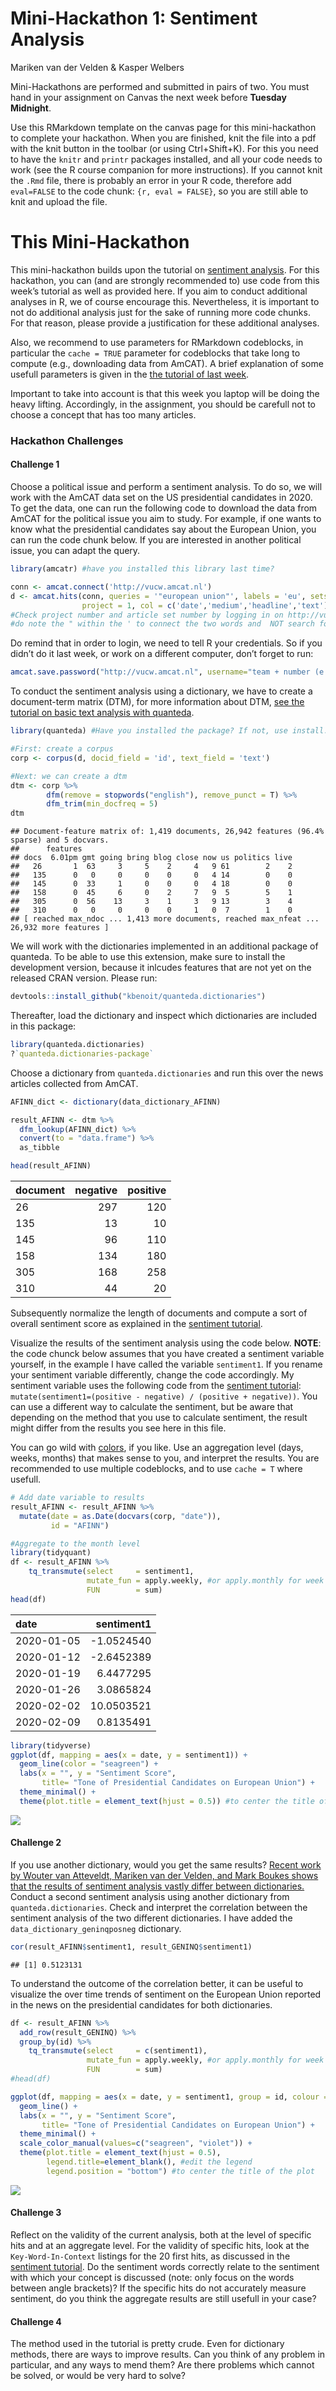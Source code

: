 Mini-Hackathon 1: Sentiment Analysis
================
Mariken van der Velden & Kasper Welbers

Mini-Hackathons are performed and submitted in pairs of two. You must
hand in your assignment on Canvas the next week before **Tuesday
Midnight**.

Use this RMarkdown template on the canvas page for this mini-hackathon
to complete your hackathon. When you are finished, knit the file into a
pdf with the knit button in the toolbar (or using Ctrl+Shift+K). For
this you need to have the `knitr` and `printr` packages installed, and
all your code needs to work (see the R course companion for more
instructions). If you cannot knit the `.Rmd` file, there is probably an
error in your R code, therefore add `eval=FALSE` to the code chunk: `{r,
eval = FALSE}`, so you are still able to knit and upload the file.

# This Mini-Hackathon

This mini-hackathon builds upon the tutorial on [sentiment
analysis](https://github.com/ccs-amsterdam/r-course-material/blob/master/tutorials/sentiment_analysis.md).
For this hackathon, you can (and are strongly recommended to) use code
from this week’s tutorial as well as provided here. If you aim to
conduct additional analyses in R, we of course encourage this.
Nevertheless, it is important to not do additional analysis just for the
sake of running more code chunks. For that reason, please provide a
justification for these additional analyses.

Also, we recommend to use parameters for RMarkdown codeblocks, in
particular the `cache = TRUE` parameter for codeblocks that take long to
compute (e.g., downloading data from AmCAT). A brief explanation of some
usefull parameters is given in the [the tutorial of last
week](https://github.com/MarikenvdVelden/Replication-Hackathons/blob/main/Intro-to-rmd-and-data-retrieval.md).

Important to take into account is that this week you laptop will be
doing the heavy lifting. Accordingly, in the assignment, you should be
carefull not to choose a concept that has too many articles.

### Hackathon Challenges

#### Challenge 1

Choose a political issue and perform a sentiment analysis. To do so, we
will work with the AmCAT data set on the US presidential candidates in
2020. To get the data, one can run the following code to download the
data from AmCAT for the political issue you aim to study. For example,
if one wants to know what the presidential candidates say about the
European Union, you can run the code chunk below. If you are interested
in another political issue, you can adapt the query.

``` r
library(amcatr) #have you installed this library last time?

conn <- amcat.connect('http://vucw.amcat.nl')
d <- amcat.hits(conn, queries = '"european union"', labels = 'eu', sets = 21, 
                project = 1, col = c('date','medium','headline','text')) 
#Check project number and article set number by logging in on http://vucw.amcat.nl/
#do note the " within the ' to connect the two words and  NOT search for health AND care
```

Do remind that in order to login, we need to tell R your credentials. So
if you didn’t do it last week, or work on a different computer, don’t
forget to
run:

``` r
amcat.save.password("http://vucw.amcat.nl", username="team + number (e.g. team01)", password="team + number (e.g. team01)")
```

To conduct the sentiment analysis using a dictionary, we have to create
a document-term matrix (DTM), for more information about DTM, [see the
tutorial on basic text analysis with
quanteda](https://github.com/ccs-amsterdam/r-course-material/blob/master/tutorials/R_text_3_quanteda.md).

``` r
library(quanteda) #Have you installed the package? If not, use install.packages("quanteda")

#First: create a corpus
corp <- corpus(d, docid_field = 'id', text_field = 'text')

#Next: we can create a dtm
dtm <- corp %>% 
        dfm(remove = stopwords("english"), remove_punct = T) %>% 
        dfm_trim(min_docfreq = 5)
dtm
```

    ## Document-feature matrix of: 1,419 documents, 26,942 features (96.4% sparse) and 5 docvars.
    ##      features
    ## docs  6.01pm gmt going bring blog close now us politics live
    ##   26       1  63     3     5    2     4   9 61        2    2
    ##   135      0   0     0     0    0     0   4 14        0    0
    ##   145      0  33     1     0    0     0   4 18        0    0
    ##   158      0  45     6     0    2     7   9  5        5    1
    ##   305      0  56    13     3    1     3   9 13        3    4
    ##   310      0   0     0     0    0     1   0  7        1    0
    ## [ reached max_ndoc ... 1,413 more documents, reached max_nfeat ... 26,932 more features ]

We will work with the dictionaries implemented in an additional package
of quanteda. To be able to use this extension, make sure to install the
development version, because it inlcudes features that are not yet on
the released CRAN version. Please run:

``` r
devtools::install_github("kbenoit/quanteda.dictionaries") 
```

Thereafter, load the dictionary and inspect which dictionaries are
included in this package:

``` r
library(quanteda.dictionaries)
?`quanteda.dictionaries-package`
```

Choose a dictionary from `quanteda.dictionaries` and run this over the
news articles collected from AmCAT.

``` r
AFINN_dict <- dictionary(data_dictionary_AFINN)

result_AFINN <- dtm %>% 
  dfm_lookup(AFINN_dict) %>% 
  convert(to = "data.frame") %>% 
  as_tibble

head(result_AFINN)
```

| document | negative | positive |
| :------- | -------: | -------: |
| 26       |      297 |      120 |
| 135      |       13 |       10 |
| 145      |       96 |      110 |
| 158      |      134 |      180 |
| 305      |      168 |      258 |
| 310      |       44 |       20 |

Subsequently normalize the length of documents and compute a sort of
overall sentiment score as explained in the [sentiment
tutorial](https://github.com/ccs-amsterdam/r-course-material/blob/master/tutorials/sentiment_analysis.md).

Visualize the results of the sentiment analysis using the code below.
**NOTE**: the code chunck below assumes that you have created a
sentiment variable yourself, in the example I have called the variable
`sentiment1`. If you rename your sentiment variable differently, change
the code accordingly. My sentiment variable uses the following code from
the [sentiment
tutorial](https://github.com/ccs-amsterdam/r-course-material/blob/master/tutorials/sentiment_analysis.md):
`mutate(sentiment1=(positive - negative) / (positive + negative))`. You
can use a different way to calculate the sentiment, but be aware that
depending on the method that you use to calculate sentiment, the result
might differ from the results you see here in this file.

You can go wild with
[colors](http://www.stat.columbia.edu/~tzheng/files/Rcolor.pdf), if you
like. Use an aggregation level (days, weeks, months) that makes sense to
you, and interpret the results. You are recommended to use multiple
codeblocks, and to use `cache = T` where usefull.

``` r
# Add date variable to results
result_AFINN <- result_AFINN %>%
  mutate(date = as.Date(docvars(corp, "date")),
         id = "AFINN")

#Aggregate to the month level
library(tidyquant)
df <- result_AFINN %>%
    tq_transmute(select     = sentiment1,
                 mutate_fun = apply.weekly, #or apply.monthly for week level
                 FUN        = sum)
head(df)
```

| date       |  sentiment1 |
| :--------- | ----------: |
| 2020-01-05 | \-1.0524540 |
| 2020-01-12 | \-2.6452389 |
| 2020-01-19 |   6.4477295 |
| 2020-01-26 |   3.0865824 |
| 2020-02-02 |  10.0503521 |
| 2020-02-09 |   0.8135491 |

``` r
library(tidyverse)
ggplot(df, mapping = aes(x = date, y = sentiment1)) +
  geom_line(color = "seagreen") +
  labs(x = "", y = "Sentiment Score", 
       title= "Tone of Presidential Candidates on European Union") +
  theme_minimal() +
  theme(plot.title = element_text(hjust = 0.5)) #to center the title of the plot
```

![](Mini-Hackathon1_files/figure-gfm/unnamed-chunk-14-1.png)<!-- -->

#### Challenge 2

If you use another dictionary, would you get the same results? [Recent
work by Wouter van Atteveldt, Mariken van der Velden, and Mark Boukes
shows that the results of sentiment analysis vastly differ between
dictionaries.](https://github.com/vanatteveldt/ecosent) Conduct a second
sentiment analysis using another dictionary from
`quanteda.dictionaries`. Check and interpret the correlation between the
sentiment analysis of the two different dictionaries. I have added the
`data_dictionary_geninqposneg` dictionary.

``` r
cor(result_AFINN$sentiment1, result_GENINQ$sentiment1)
```

    ## [1] 0.5123131

To understand the outcome of the correlation better, it can be useful to
visualize the over time trends of sentiment on the European Union
reported in the news on the presidential candidates for both
dictionaries.

``` r
df <- result_AFINN %>%
  add_row(result_GENINQ) %>%
  group_by(id) %>%
    tq_transmute(select     = c(sentiment1),
                 mutate_fun = apply.weekly, #or apply.monthly for week level
                 FUN        = sum)
#head(df)

ggplot(df, mapping = aes(x = date, y = sentiment1, group = id, colour = id)) +
  geom_line() +
  labs(x = "", y = "Sentiment Score", 
       title= "Tone of Presidential Candidates on European Union") +
  theme_minimal() +
  scale_color_manual(values=c("seagreen", "violet")) +
  theme(plot.title = element_text(hjust = 0.5),
        legend.title=element_blank(), #edit the legend
        legend.position = "bottom") #to center the title of the plot
```

![](Mini-Hackathon1_files/figure-gfm/unnamed-chunk-17-1.png)<!-- -->

#### Challenge 3

Reflect on the validity of the current analysis, both at the level of
specific hits and at an aggregate level. For the validity of specific
hits, look at the `Key-Word-In-Context` listings for the 20 first hits,
as discussed in the [sentiment
tutorial](https://github.com/ccs-amsterdam/r-course-material/blob/master/tutorials/sentiment_analysis.md).
Do the sentiment words correctly relate to the sentiment with which your
concept is discussed (note: only focus on the words between angle
brackets)? If the specific hits do not accurately measure sentiment, do
you think the aggregate results are still usefull in your case?

#### Challenge 4

The method used in the tutorial is pretty crude. Even for dictionary
methods, there are ways to improve results. Can you think of any problem
in particular, and any ways to mend them? Are there problems which
cannot be solved, or would be very hard to solve?
